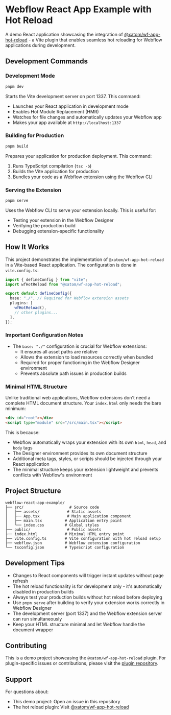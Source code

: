 # Webflow React App Example with Hot Reload

A demo React application showcasing the integration of [@xatom/wf-app-hot-reload](https://github.com/xAtomTeam/wf-app-hot-reload) - a Vite plugin that enables seamless hot reloading for Webflow applications during development.

## Development Commands

### Development Mode

```bash
pnpm dev
```

Starts the Vite development server on port 1337. This command:

- Launches your React application in development mode
- Enables Hot Module Replacement (HMR)
- Watches for file changes and automatically updates your Webflow app
- Makes your app available at `http://localhost:1337`

### Building for Production

```bash
pnpm build
```

Prepares your application for production deployment. This command:

1. Runs TypeScript compilation (`tsc -b`)
2. Builds the Vite application for production
3. Bundles your code as a Webflow extension using the Webflow CLI

### Serving the Extension

```bash
pnpm serve
```

Uses the Webflow CLI to serve your extension locally. This is useful for:

- Testing your extension in the Webflow Designer
- Verifying the production build
- Debugging extension-specific functionality

## How It Works

This project demonstrates the implementation of `@xatom/wf-app-hot-reload` in a Vite-based React application. The configuration is done in `vite.config.ts`:

```typescript
import { defineConfig } from "vite";
import wfHotReload from "@xatom/wf-app-hot-reload";

export default defineConfig({
  base: "./", // Required for Webflow extension assets
  plugins: [
    wfHotReload(),
    // other plugins...
  ],
});
```

### Important Configuration Notes

- The `base: "./"` configuration is crucial for Webflow extensions:
  - It ensures all asset paths are relative
  - Allows the extension to load resources correctly when bundled
  - Required for proper functioning in the Webflow Designer environment
  - Prevents absolute path issues in production builds

### Minimal HTML Structure

Unlike traditional web applications, Webflow extensions don't need a complete HTML document structure. Your `index.html` only needs the bare minimum:

```html
<div id="root"></div>
<script type="module" src="/src/main.tsx"></script>
```

This is because:

- Webflow automatically wraps your extension with its own `html`, `head`, and `body` tags
- The Designer environment provides its own document structure
- Additional meta tags, styles, or scripts should be injected through your React application
- The minimal structure keeps your extension lightweight and prevents conflicts with Webflow's environment

## Project Structure

```
webflow-react-app-example/
├── src/                    # Source code
│   ├── assets/            # Static assets
│   ├── App.tsx            # Main application component
│   ├── main.tsx          # Application entry point
│   └── index.css         # Global styles
├── public/                # Public assets
├── index.html            # Minimal HTML entry point
├── vite.config.ts        # Vite configuration with hot reload setup
├── webflow.json          # Webflow extension configuration
└── tsconfig.json         # TypeScript configuration
```

## Development Tips

- Changes to React components will trigger instant updates without page refresh
- The hot reload functionality is for development only - it's automatically disabled in production builds
- Always test your production builds without hot reload before deploying
- Use `pnpm serve` after building to verify your extension works correctly in Webflow Designer
- The development server (port 1337) and the Webflow extension server can run simultaneously
- Keep your HTML structure minimal and let Webflow handle the document wrapper

## Contributing

This is a demo project showcasing the `@xatom/wf-app-hot-reload` plugin. For plugin-specific issues or contributions, please visit the [plugin repository](https://github.com/xAtomTeam/wf-app-hot-reload).

## Support

For questions about:

- This demo project: Open an issue in this repository
- The hot reload plugin: Visit [@xatom/wf-app-hot-reload](https://github.com/xAtomTeam/wf-app-hot-reload)
